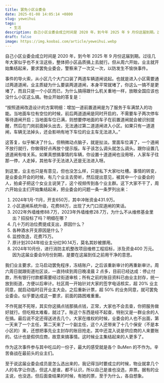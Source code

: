 ```yaml
---
title: 罢免小区业委会
date: 2025-01-08 14:05:14 +0800
slug: yeweihui
tags:
  - 生活
description: 自己小区业委会成立时间是 2020 年，到今年 2025 年 9 月份这届到期。过往几年大家似乎也不关注这些，整体把小区品质搞上去就行。但从周六开始，业主就开始集结起来，要求罢免业委会，警察来了一次又一次，以防发生不愉快事件。
draft: false
image: https://img.koobai.com/article/yeweihui.webp
---
```

自己小区业委会成立时间是 2020 年，到今年 2025 年 9 月份这届到期。过往几年大家似乎也不关注这些，整体把小区品质搞上去就行。但从周六开始，业主就开始集结起来，要求罢免业委会，警察来了一次又一次，以防发生不愉快事件。

事件的导火索，从小区几个大门口装了两道车辆道闸说起。也就是进入小区需要通过两道道闸，业主质疑为什么要装两道道闸，本身平常就堵了，你这么一搞不是更堵了，而且只是一个小区而已，为什么搞得跟什么机关重地一样，放眼全国应该也没什么小区这么搞。物业开始的答复是：

“按照道闸改造设计的方案明细：增加一道前置道闸是为了服务于车满禁入的功能。当地面车位有空位的时候，前后两道道闸是同时开启的，不需要车子两次停车等待道闸开启；当地面车位已满，则想要停地面的车子在前置道闸就会被识别提醒，然后在门岗前面掉头出去，无法通过第二道道闸进入小区。如果只有一道道闸，车辆无法掉头，还会影响有地下车位的业主车无法进入。”

这答复，似乎解决了什么，但稍微动点脑子，就是扯淡。里面车位满了，一个道闸不放行就行，你做得好点再放个提示版。车子该怎么调头就怎么调头。跟你设置几道道闸有啥关系。如果真想搞事情的车辆，你设置十道道闸也没用呀，人家车子往那一停，人走掉，其他车子无法进入还是无法进入呀。

到这里，业主也只是有意见，但也没怎么样，只是私下大家吐吐槽。事情的转变，是业委会开会的时候，有几个业主去旁听，然后提出意见，被其中一个业委会的人，拍桌子把这个女业主说哭了，这个视频传到各个业主群。这下大家不干了，周六开始业主们开始集结起来，把业委会的问题一条一条罗列出来：

1. 2024年1月-11月，开支650万，其中冲账资金431.9万。
2. 小区道闸系统升级，花费88万，出现了大门口双道闸的笑话。
3. 2022年外墙维修88.7万，2023年外墙维修28.7万，为什么不从维修基金里出？招投标了吗？明细在哪？
4. 几十万的泊位费提成支出，原因什么？
5. 各种酒水开支原因是什么？
6. 监控改造，花费75万。
7. 原计划2024年给业主分红90.14万，莫名其妙被挪用。
8. 2024年10月份，进行消防主机整改项目维修工程招标，涉及资金400 万元。因为这届业委会9月份到期，是要在这届到任之前用干净的意思。

我们业主要求，立马启动罢免程序，冻结账户，之后该重新审计的再重新审计。周六周日就跟街道社区谈，一直持续到周日晚凌晨 2 点多，目前已经达成：停止付款，所有银行付款都需要经过街道审核；所有之前的账目资料已由业主封存，统一放到街道，方便以后审计。社区周一开始针对大家的签字电话核实，超 20% 业主同意，就启动临时召开业主大会。之后重新计票，超 50% 的业务同意，就可罢免业委会。似乎要达成这一要求，前面的路困难重重。

不作死就不死呀，其实你这搞点钱那搞点钱，正常，大家也不会去查，你把服务做好就行。但吃相太难看，就过了。账这个东西是经不起查，特别又是一群业余的人在搞。最后说不定还得送进去几个。大家在维权的时候，业委会的人也不出面，第一天来了一个主任，第二天来了一个副主任，这个人还带来了十几个保安（不是本小区的）来，还想把事先业主封存的账目抢走。其中还混入说是供应商的人来要账的。估计也是假供应商，故意来搞事情。这时候业主集结起来的人更多了。

作为这次事件参与其中吃瓜的一份子，最大的感受就是各个 BuMen 的不作为。辛苦奋战在最前头的业主们。

至于说这届业委会成员是怎么选出来的，我记得当时要成立的时候，物业就拿几个人的名字让你选，但这人是谁，都不认识，所以自己是谁也没选，弃票。据有的业主说，也没选，但后面查结果的时候，有她的票，至于为什么，各自想象。



